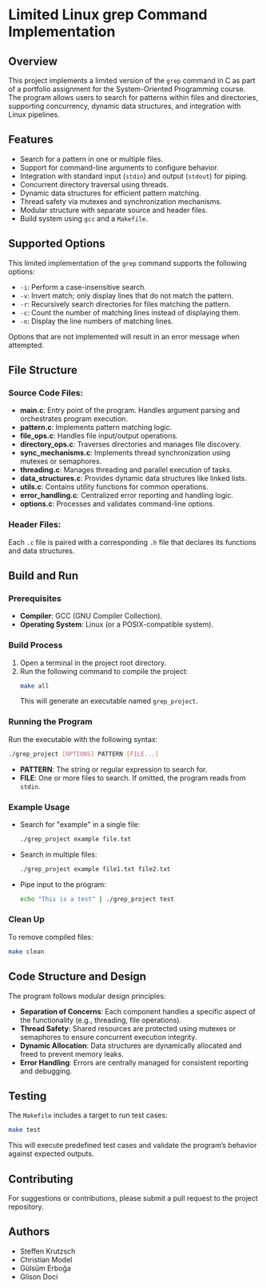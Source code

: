 # Limited Linux grep Command Implementation

## Overview
This project implements a limited version of the `grep` command in C as part of a portfolio assignment for the System-Oriented Programming course. The program allows users to search for patterns within files and directories, supporting concurrency, dynamic data structures, and integration with Linux pipelines.

## Features
- Search for a pattern in one or multiple files.
- Support for command-line arguments to configure behavior.
- Integration with standard input (`stdin`) and output (`stdout`) for piping.
- Concurrent directory traversal using threads.
- Dynamic data structures for efficient pattern matching.
- Thread safety via mutexes and synchronization mechanisms.
- Modular structure with separate source and header files.
- Build system using `gcc` and a `Makefile`.

## Supported Options
This limited implementation of the `grep` command supports the following options:
- `-i`: Perform a case-insensitive search.
- `-v`: Invert match; only display lines that do not match the pattern.
- `-r`: Recursively search directories for files matching the pattern.
- `-c`: Count the number of matching lines instead of displaying them.
- `-n`: Display the line numbers of matching lines.

Options that are not implemented will result in an error message when attempted.

## File Structure
### Source Code Files:
- **main.c**: Entry point of the program. Handles argument parsing and orchestrates program execution.
- **pattern.c**: Implements pattern matching logic.
- **file_ops.c**: Handles file input/output operations.
- **directory_ops.c**: Traverses directories and manages file discovery.
- **sync_mechanisms.c**: Implements thread synchronization using mutexes or semaphores.
- **threading.c**: Manages threading and parallel execution of tasks.
- **data_structures.c**: Provides dynamic data structures like linked lists.
- **utils.c**: Contains utility functions for common operations.
- **error_handling.c**: Centralized error reporting and handling logic.
- **options.c**: Processes and validates command-line options.

### Header Files:
Each `.c` file is paired with a corresponding `.h` file that declares its functions and data structures.

## Build and Run
### Prerequisites
- **Compiler**: GCC (GNU Compiler Collection).
- **Operating System**: Linux (or a POSIX-compatible system).

### Build Process
1. Open a terminal in the project root directory.
2. Run the following command to compile the project:
   ```bash
   make all
   ```
   This will generate an executable named `grep_project`.

### Running the Program
Run the executable with the following syntax:
```bash
./grep_project [OPTIONS] PATTERN [FILE...]
```
- **PATTERN**: The string or regular expression to search for.
- **FILE**: One or more files to search. If omitted, the program reads from `stdin`.

### Example Usage
- Search for "example" in a single file:
  ```bash
  ./grep_project example file.txt
  ```
- Search in multiple files:
  ```bash
  ./grep_project example file1.txt file2.txt
  ```
- Pipe input to the program:
  ```bash
  echo "This is a test" | ./grep_project test
  ```

### Clean Up
To remove compiled files:
```bash
make clean
```

## Code Structure and Design
The program follows modular design principles:
- **Separation of Concerns**: Each component handles a specific aspect of the functionality (e.g., threading, file operations).
- **Thread Safety**: Shared resources are protected using mutexes or semaphores to ensure concurrent execution integrity.
- **Dynamic Allocation**: Data structures are dynamically allocated and freed to prevent memory leaks.
- **Error Handling**: Errors are centrally managed for consistent reporting and debugging.

## Testing
The `Makefile` includes a target to run test cases:
```bash
make test
```
This will execute predefined test cases and validate the program’s behavior against expected outputs.

## Contributing
For suggestions or contributions, please submit a pull request to the project repository.

## Authors
- Steffen Krutzsch
- Christian Model
- Gülsüm Erboğa
- Glison Doci



